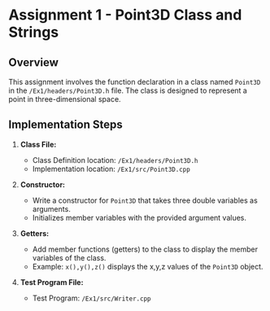 # Assignment 1 - Point3D Class and Strings
 
## Overview
This assignment involves the function declaration in a class named `Point3D` in the `/Ex1/headers/Point3D.h` file. The class is designed to represent a point in three-dimensional space.
 
## Implementation Steps
 
1. **Class File:**
   - Class Definition location: `/Ex1/headers/Point3D.h`
   - Implementation location: `/Ex1/src/Point3D.cpp`
 
2. **Constructor:**
   - Write a constructor for `Point3D` that takes three double variables as arguments.
   - Initializes member variables with the provided argument values.
 
3. **Getters:**
   - Add member functions (getters) to the class to display the member variables of the class.
   - Example: `x(),y(),z()` displays the x,y,z values of the `Point3D` object.
 
4. **Test Program File:**
   - Test Program: `/Ex1/src/Writer.cpp`



